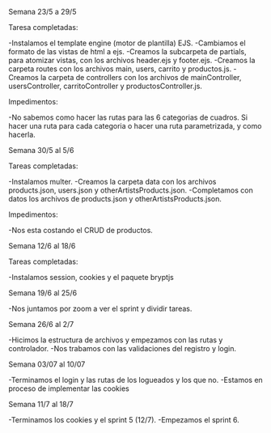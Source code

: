 Semana 23/5 a 29/5

Taresa completadas:

-Instalamos el template engine (motor de plantilla) EJS.
-Cambiamos el formato de las vistas de html a ejs.
-Creamos la subcarpeta de partials, para atomizar vistas, con los archivos header.ejs y footer.ejs.
-Creamos la carpeta routes con los archivos main, users, carrito y productos.js.
-Creamos la carpeta de controllers con los archivos de mainController, usersController, carritoController y productosController.js.

Impedimentos:

-No sabemos como hacer las rutas para las 6 categorias de cuadros. Si hacer una ruta para cada categoria o hacer una ruta parametrizada, y como hacerla.

Semana 30/5 al 5/6

Tareas completadas:

-Instalamos multer.
-Creamos la carpeta data con los archivos products.json, users.json y otherArtistsProducts.json.
-Completamos con datos los archivos de products.json y otherArtistsProducts.json.

Impedimentos:

-Nos esta costando el CRUD de productos.

Semana 12/6 al 18/6

Tareas completadas:

-Instalamos session, cookies y el paquete bryptjs

Semana 19/6 al 25/6

-Nos juntamos por zoom a ver el sprint y dividir tareas.

Semana 26/6 al 2/7

-Hicimos la estructura de archivos y empezamos con las rutas y controlador.
-Nos trabamos con las validaciones del registro y login.

Semana 03/07 al 10/07

-Terminamos el login y las rutas de los logueados y los que no.
-Estamos en proceso de implementar las cookies

Semana 11/7 al 18/7

-Terminamos los cookies y el sprint 5 (12/7).
-Empezamos el sprint 6.
